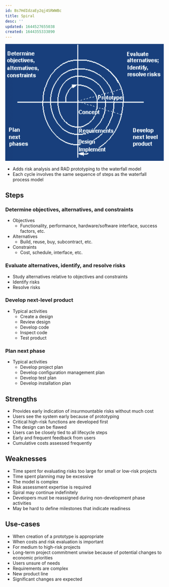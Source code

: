 ```yaml
---
id: Bs7HdIdzaEy2qj4SRWWBc
title: Spiral
desc: ''
updated: 1644527655038
created: 1644355333890
---
```


![](/assets/images/2022-02-08-14-22-29.png)
- Adds risk analysis and RAD prototyping to the waterfall model
- Each cycle involves the same sequence of steps as the waterfall process model
## Steps
### Determine objectives, alternatives, and constraints
- Objectives
    - Functionality, performance, hardware/software interface, success factors, etc.
- Alternatives
    - Build, reuse, buy, subcontract, etc.
- Constraints
    - Cost, schedule, interface, etc.
### Evaluate alternatives, identify, and resolve risks
- Study alternatives relative to objectives and constraints
- Identify risks
- Resolve risks
### Develop next-level product
- Typical activities
    - Create a design
    - Review design
    - Develop code
    - Inspect code
    - Test product  
### Plan next phase
- Typical activities
    - Develop project plan
    - Develop configuration management plan
    - Develop test plan
    - Develop installation plan
## Strengths
- Provides early indication of insurmountable risks without much cost
- Users see the system early because of prototyping
- Critical high-risk functions are developed first
- The design can be flawed
- Users can be closely tied to all lifecycle steps
- Early and frequent feedback from users
- Cumulative costs assessed frequently
## Weaknesses
- Time spent for evaluating risks too large for small or low-risk projects
- Time spent planning may be excessive
- The model is complex
- Risk assessment expertise is required
- Spiral may continue indefinitely
- Developers must be reassigned during non-development phase activities
- May be hard to define milestones that indicate readiness
## Use-cases
- When creation of a prototype is appropriate
- When costs and risk evaluation is important
- For medium to high-risk projects
- Long-term project commitment unwise because of potential changes to economic priorities
- Users unsure of needs
- Requirements are complex
- New product line
- Significant changes are expected